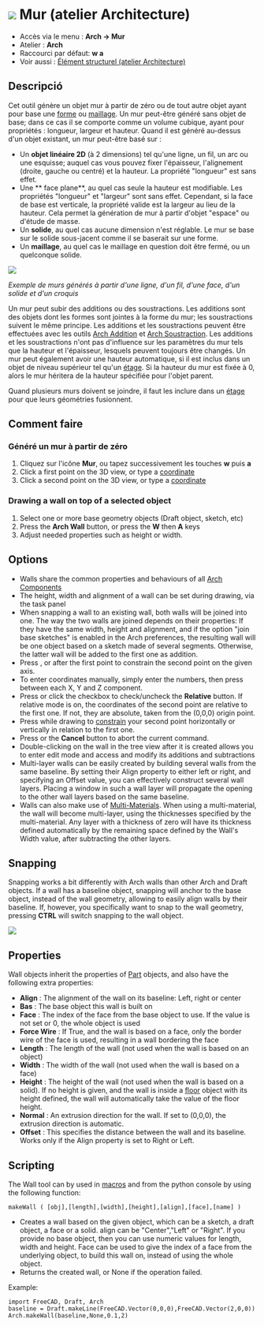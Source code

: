 # ![](images/Arch_Wall.svg) Mur (atelier Architecture)

- Accès via le menu : **Arch → Mur**
- Atelier : **Arch**
- Raccourci par défaut: **w a**
- Voir aussi : [Élément structurel (atelier Architecture)](Arch_Structure)

## Descripció

Cet outil génère un objet mur à partir de zéro ou de tout autre objet ayant pour base une [forme](Part_Module) ou [maillage](Mesh_Module). Un mur peut-être généré sans objet de base; dans ce cas il se comporte comme un volume cubique, ayant pour propriétés : longueur, largeur et hauteur. Quand il est généré au-dessus d'un objet existant, un mur peut-être basé sur :

- Un **objet linéaire 2D** (à 2 dimensions) tel qu'une ligne, un fil, un arc ou une esquisse; auquel cas vous pouvez fixer l'épaisseur, l'alignement (droite, gauche ou centré) et la hauteur. La propriété "longueur" est sans effet.
- Une ** face plane**, au quel cas seule la hauteur est modifiable. Les propriétés "longueur" et "largeur" sont sans effet. Cependant, si la face de base est verticale, la propriété valide est la largeur au lieu de la hauteur. Cela permet la génération de mur à partir d'objet "espace" ou d'étude de masse.
- Un **solide**, au quel cas aucune dimension n'est réglable. Le mur se base sur le solide sous-jacent comme il se baserait sur une forme.
- Un **maillage**, au quel cas le maillage en question doit être fermé, ou un quelconque solide.

![](images/Arch_Wall_example.jpg)

*Exemple de murs générés à partir d'une ligne, d'un fil, d'une face, d'un solide et d'un croquis*

Un mur peut subir des additions ou des soustractions. Les additions sont des objets dont les formes sont jointes à la forme du mur; les soustractions suivent le même principe. Les additions et les soustractions peuvent être effectuées avec les outils [Arch Addition](Arch_Add) et [Arch Soustraction](Arch_Remove). Les additions et les soustractions n'ont pas d'influence sur les paramètres du mur tels que la hauteur et l'épaisseur, lesquels peuvent toujours être changés. Un mur peut également avoir une hauteur automatique, si il est inclus dans un objet de niveau supérieur tel qu'un [étage](Arch_Floor "wikilink"). Si la hauteur du mur est fixée à 0, alors le mur héritera de la hauteur spécifiée pour l'objet parent.

Quand plusieurs murs doivent se joindre, il faut les inclure dans un [étage](Arch_Floor "wikilink") pour que leurs géométries fusionnent.

## Comment faire

### Généré un mur à partir de zéro

1. Cliquez sur l'icône **Mur**, ou tapez successivement les touches **w** puis **a**
2. Click a first point on the 3D view, or type a [coordinate](Draft_Coordinates "wikilink")
3. Click a second point on the 3D view, or type a [coordinate](Draft_Coordinates "wikilink")

### Drawing a wall on top of a selected object

1. Select one or more base geometry objects (Draft object, sketch, etc)
2. Press the **Arch Wall** button, or press the **W** then **A** keys
3. Adjust needed properties such as height or width.

## Options

- Walls share the common properties and behaviours of all [Arch Components](Arch_Component "wikilink")
- The height, width and alignment of a wall can be set during drawing, via the task panel
- When snapping a wall to an existing wall, both walls will be joined into one. The way the two walls are joined depends on their properties: If they have the same width, height and alignment, and if the option "join base sketches" is enabled in the Arch preferences, the resulting wall will be one object based on a sketch made of several segments. Otherwise, the latter wall will be added to the first one as addition.
- Press , or after the first point to constrain the second point on the given axis.
- To enter coordinates manually, simply enter the numbers, then press between each X, Y and Z component.
- Press or click the checkbox to check/uncheck the **Relative** button. If relative mode is on, the coordinates of the second point are relative to the first one. If not, they are absolute, taken from the (0,0,0) origin point.
- Press while drawing to [constrain](Draft_Constrain "wikilink") your second point horizontally or vertically in relation to the first one.
- Press or the **Cancel** button to abort the current command.
- Double-clicking on the wall in the tree view after it is created allows you to enter edit mode and access and modify its additions and subtractions
- Multi-layer walls can be easily created by building several walls from the same baseline. By setting their Align property to either left or right, and specifying an Offset value, you can effectively construct several wall layers. Placing a window in such a wall layer will propagate the opening to the other wall layers based on the same baseline.
- Walls can also make use of [Multi-Materials](Arch_MultiMaterial "wikilink"). When using a multi-material, the wall will become multi-layer, using the thicknesses specified by the multi-material. Any layer with a thickness of zero will have its thickness defined automatically by the remaining space defined by the Wall's Width value, after subtracting the other layers.

## Snapping

Snapping works a bit differently with Arch walls than other Arch and Draft objects. If a wall has a baseline object, snapping will anchor to the base object, instead of the wall geometry, allowing to easily align walls by their baseline. If, however, you specifically want to snap to the wall geometry, pressing **CTRL** will switch snapping to the wall object.

![](images/Arch_wall_snap.jpg)

## Properties

Wall objects inherit the properties of [Part](Part_Module "wikilink") objects, and also have the following extra properties:

- **Align** : The alignment of the wall on its baseline: Left, right or center
- **Bas** : The base object this wall is built on
- **Face** : The index of the face from the base object to use. If the value is not set or 0, the whole object is used
- **Force Wire** : If True, and the wall is based on a face, only the border wire of the face is used, resulting in a wall bordering the face
- **Length** : The length of the wall (not used when the wall is based on an object)
- **Width** : The width of the wall (not used when the wall is based on a face)
- **Height** : The height of the wall (not used when the wall is based on a solid). If no height is given, and the wall is inside a [floor](Arch_Floor "wikilink") object with its height defined, the wall will automatically take the value of the floor height.
- **Normal** : An extrusion direction for the wall. If set to (0,0,0), the extrusion direction is automatic.
- **Offset** : This specifies the distance between the wall and its baseline. Works only if the Align property is set to Right or Left.

## Scripting

The Wall tool can by used in [macros](macros "wikilink") and from the python console by using the following function:

    makeWall ( [obj],[length],[width],[height],[align],[face],[name] ) 
    

- Creates a wall based on the given object, which can be a sketch, a draft object, a face or a solid. align can be "Center","Left" or "Right". If you provide no base object, then you can use numeric values for length, width and height. Face can be used to give the index of a face from the underlying object, to build this wall on, instead of using the whole object.
- Returns the created wall, or None if the operation failed.

Example:

    import FreeCAD, Draft, Arch
    baseline = Draft.makeLine(FreeCAD.Vector(0,0,0),FreeCAD.Vector(2,0,0))
    Arch.makeWall(baseline,None,0.1,2)